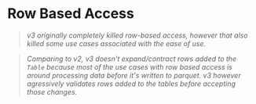 # Row Based Access

> *v3 originally completely killed row-based access, however that also killed some use cases associated with the ease of use.*

> *Comparing to v2, v3 doesn't expand/contract rows added to the `Table` because most of the use cases with row based access is around processing data before it's written to parquet. v3 however agressively validates rows added to the tables before accepting those changes.*